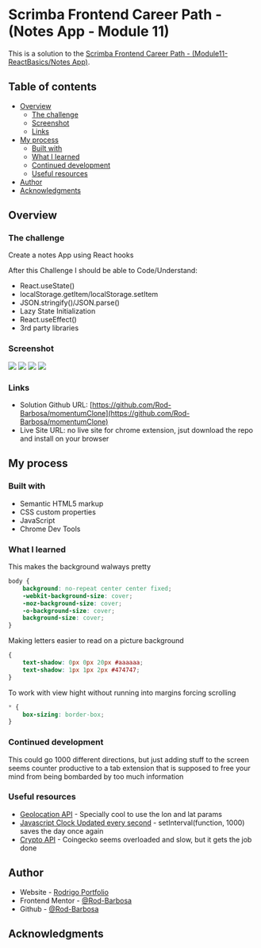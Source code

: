 # Scrimba Frontend Career Path - (Notes App - Module 11)

This is a solution to the [Scrimba Frontend Career Path - (Module11-ReactBasics/Notes App)](https://scrimba.com/learn/frontend).

## Table of contents

- [Overview](#overview)
  - [The challenge](#the-challenge)
  - [Screenshot](#screenshot)
  - [Links](#links)
- [My process](#my-process)
  - [Built with](#built-with)
  - [What I learned](#what-i-learned)
  - [Continued development](#continued-development)
  - [Useful resources](#useful-resources)
- [Author](#author)
- [Acknowledgments](#acknowledgments)


## Overview

### The challenge

Create a notes App using React hooks

After this Challenge I should be able to Code/Understand:

- React.useState()
- localStorage.getItem/localStorage.setItem
- JSON.stringify()/JSON.parse()
- Lazy State Initialization
- React.useEffect()
- 3rd party libraries

### Screenshot

![](./noNotes.png)
![](./firstNote.png)
![](./preview.png)
![](./delete.png)


### Links

- Solution Github URL: [https://github.com/Rod-Barbosa/momentumClone](https://github.com/Rod-Barbosa/momentumClone)
- Live Site URL: no live site for chrome extension, jsut download the repo and install on your browser

## My process

### Built with

- Semantic HTML5 markup
- CSS custom properties
- JavaScript
- Chrome Dev Tools

### What I learned

This makes the background walways pretty
```css
body {
    background: no-repeat center center fixed; 
    -webkit-background-size: cover;
    -moz-background-size: cover;
    -o-background-size: cover;
    background-size: cover;
}
```

Making letters easier to read on a picture background
```css
{
    text-shadow: 0px 0px 20px #aaaaaa;
    text-shadow: 1px 1px 2px #474747;
}
```

To work with view hight without running into margins forcing scrolling
```css
* {
    box-sizing: border-box;
}  
```

### Continued development

This could go 1000 different directions, but just adding stuff to the screen seems counter productive to a tab extension that is supposed to free your mind from being bombarded by too much information

### Useful resources

- [Geolocation API](https://developer.mozilla.org/en-US/docs/Web/API/Geolocation_API/Using_the_Geolocation_API#getting_the_current_position) - Specially cool to use the lon and lat params
- [Javascript Clock Updated every second](https://stackoverflow.com/questions/39418405/making-a-live-clock-in-javascript) - setInterval(function, 1000) saves the day once again
- [Crypto API](https://www.coingecko.com/en/api/documentation) - Coingecko seems overloaded and slow, but it gets the job done

## Author

- Website - [Rodrigo Portfolio](https://www.gelatodigital.com)
- Frontend Mentor - [@Rod-Barbosa](https://www.frontendmentor.io/profile/Rod-Barbosa)
- Github - [@Rod-Barbosa](https://github.com/Rod-Barbosa)

## Acknowledgments

